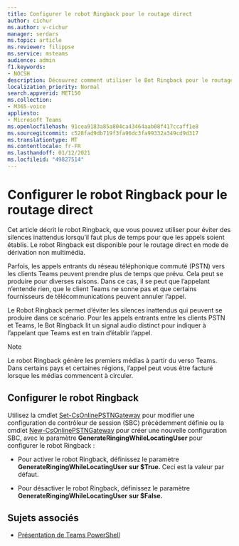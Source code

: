 ```yaml
---
title: Configurer le robot Ringback pour le routage direct
author: cichur
ms.author: v-cichur
manager: serdars
ms.topic: article
ms.reviewer: filippse
ms.service: msteams
audience: admin
f1.keywords:
- NOCSH
description: Découvrez comment utiliser le Bot Ringback pour le routage direct afin d’éviter des silences inattendus lors de l’établi d’un appel.
localization_priority: Normal
search.appverid: MET150
ms.collection:
- M365-voice
appliesto:
- Microsoft Teams
ms.openlocfilehash: 91cea9183a85a804ca43464aab08f417ccaff1e8
ms.sourcegitcommit: c528fad9db719f3fa96dc3fa99332a349cd9d317
ms.translationtype: MT
ms.contentlocale: fr-FR
ms.lasthandoff: 01/12/2021
ms.locfileid: "49827514"
---
```

# <a name="set-up-the-ringback-bot-for-direct-routing"></a>Configurer le robot Ringback pour le routage direct

Cet article décrit le robot Ringback, que vous pouvez utiliser pour éviter des silences inattendus lorsqu’il faut plus de temps pour que les appels soient établis. Le robot Ringback est disponible pour le routage direct en mode de dérivation non multimédia.

Parfois, les appels entrants du réseau téléphonique commuté (PSTN) vers les clients Teams peuvent prendre plus de temps que prévu. Cela peut se produire pour diverses raisons. Dans ce cas, il se peut que l’appelant n’entende rien, que le client Teams ne sonne pas et que certains fournisseurs de télécommunications peuvent annuler l’appel.

Le Robot Ringback permet d’éviter les silences inattendus qui peuvent se produire dans ce scénario. Pour les appels entrants entre les clients PSTN et Teams, le Bot Ringback lit un signal audio distinct pour indiquer à l’appelant que Teams est en train d’établir l’appel.

> [!NOTE]
> Le robot Ringback génère les premiers médias à partir du verso Teams. Dans certains pays et certaines régions, l’appel peut vous être facturé lorsque les médias commencent à circuler.

## <a name="configure-the-ringback-bot"></a>Configurer le robot Ringback

Utilisez la cmdlet [Set-CsOnlinePSTNGateway](https://docs.microsoft.com/powershell/module/skype/set-csonlinepstngateway) pour modifier une configuration de contrôleur de session (SBC) précédemment définie ou la cmdlet [New-CsOnlinePSTNGateway](https://docs.microsoft.com/powershell/module/skype/new-csonlinepstngateway) pour créer une nouvelle configuration SBC, avec le paramètre **GenerateRingingWhileLocatingUser** pour configurer le robot Ringback :

- Pour activer le robot Ringback, définissez le paramètre **GenerateRingingWhileLocatingUser** **sur $True.** Ceci est la valeur par défaut. 

- Pour désactiver le robot Ringback, définissez le paramètre **GenerateRingingWhileLocatingUser** **sur $False.** 

## <a name="related-topics"></a>Sujets associés

- [Présentation de Teams PowerShell](teams-powershell-overview.md)
